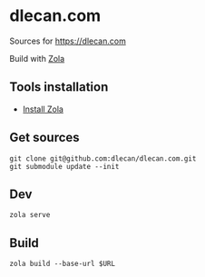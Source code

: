 # dlecan.com

Sources for https://dlecan.com

Build with [Zola](https://www.getzola.org/)

## Tools installation

- [Install Zola](https://www.getzola.org/documentation/getting-started/installation/)

## Get sources

    git clone git@github.com:dlecan/dlecan.com.git
    git submodule update --init

## Dev

    zola serve

## Build

    zola build --base-url $URL
